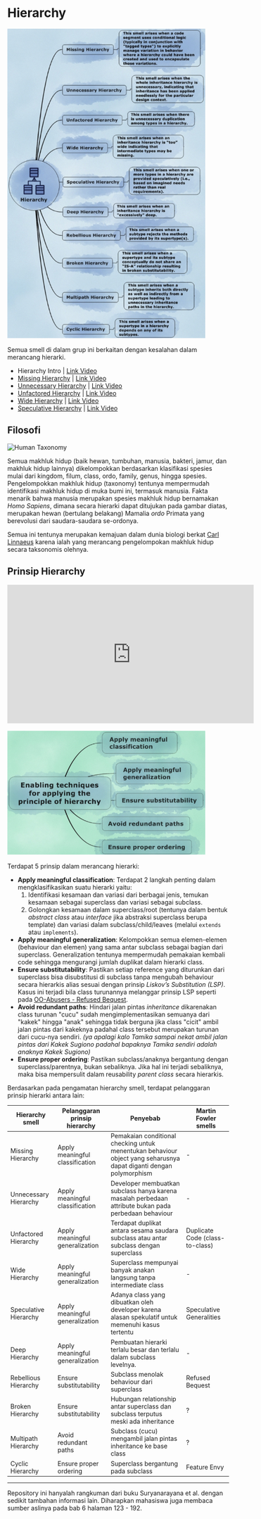 # Hierarchy

![Girish hierarchy smell](hierarchy.png "Girish encapsulation smell")

Semua smell di dalam grup ini berkaitan dengan kesalahan dalam merancang hierarki.

- Hierarchy Intro | [Link Video](https://www.youtube.com/watch?v=FvLtPJzya5o&list=PLG_Cu5FmqSk2KHT6lXngRvcOmOzuk4_ju)
- [Missing Hierarchy](missing) | [Link Video](https://www.youtube.com/watch?v=Z0gVvdARFWw&list=PLG_Cu5FmqSk2KHT6lXngRvcOmOzuk4_ju)
- [Unnecessary Hierarchy](unnecessary) | [Link Video](https://www.youtube.com/watch?v=hfNd8QPcWDk&list=PLG_Cu5FmqSk2KHT6lXngRvcOmOzuk4_ju)
- [Unfactored Hierarchy](unfactored) | [Link Video](https://www.youtube.com/watch?v=IJFO8YlSosc&list=PLG_Cu5FmqSk2KHT6lXngRvcOmOzuk4_ju)
- [Wide Hierarchy](wide) | [Link Video](https://www.youtube.com/watch?v=7pyZYGDz54w&list=PLG_Cu5FmqSk2KHT6lXngRvcOmOzuk4_ju)
- [Speculative Hierarchy](speculative) | [Link Video](https://www.youtube.com/watch?v=WaI-tpREgd8&list=PLG_Cu5FmqSk2KHT6lXngRvcOmOzuk4_ju)

## Filosofi

![Human Taxonomy](img/girish/hierarchy/hierarchy-philosophy.png "Linnaeus’ taxonomy showing the hierarchical classification of the human species")

Semua makhluk hidup (baik hewan, tumbuhan, manusia, bakteri, jamur, dan makhluk hidup lainnya) dikelompokkan berdasarkan klasifikasi spesies mulai dari kingdom, filum, class, ordo, family, genus, hingga spesies. Pengelompokkan makhluk hidup (taxonomy) tentunya mempermudah identifikasi makhluk hidup di muka bumi ini, termasuk manusia. Fakta menarik bahwa manusia merupakan spesies makhluk hidup bernamakan *Homo Sapiens*, dimana secara hierarki dapat ditujukan pada gambar diatas, merupakan hewan (bertulang belakang) Mamalia *ordo* Primata yang berevolusi dari saudara-saudara se-ordonya.

Semua ini tentunya merupakan kemajuan dalam dunia biologi berkat [Carl Linnaeus](https://en.wikipedia.org/wiki/Carl_Linnaeus) karena ialah yang merancang pengelompokan makhluk hidup secara taksonomis olehnya.

## Prinsip Hierarchy

<div class="video-wrapper">
<iframe width="560" height="315" src="https://www.youtube.com/embed/FvLtPJzya5o" title="YouTube video player" frameborder="0" allow="accelerometer; autoplay; clipboard-write; encrypted-media; gyroscope; picture-in-picture" allowfullscreen></iframe>
</div>

![Girish hierarchy principles](hierarchy-principles.png "Girish encapsulation principles")

Terdapat 5 prinsip dalam merancang hierarki:

- **Apply meaningful classification**: Terdapat 2 langkah penting dalam mengklasifikasikan suatu hierarki yaitu:
  1. Identifikasi kesamaan dan variasi dari berbagai jenis, temukan kesamaan sebagai superclass dan variasi sebagai subclass.
  2. Golongkan kesamaan dalam superclass/root (tentunya dalam bentuk *abstract class* atau *interface* jika abstraksi superclass berupa template) dan variasi dalam subclass/child/leaves (melalui `extends` atau `implements`).
- **Apply meaningful generalization**: Kelompokkan semua elemen-elemen (behaviour dan elemen) yang sama antar subclass sebagai bagian dari superclass. Generalization tentunya mempermudah pemakaian kembali code sehingga mengurangi jumlah duplikat dalam hierarki class.
- **Ensure substitutability**: Pastikan setiap reference yang diturunkan dari superclass bisa disubstitusi di subclass tanpa mengubah behaviour secara hierarkis alias sesuai dengan prinsip *Liskov’s Substitution (LSP)*. Kasus ini terjadi bila class turunannya melanggar prinsip LSP seperti pada [OO-Abusers - Refused Bequest](../../fowler/oo_abusers/refused_bequest).
- **Avoid redundant paths**: Hindari jalan pintas *inheritance* dikarenakan class turunan "cucu" sudah mengimplementasikan semuanya dari "kakek" hingga "anak" sehingga tidak berguna jika class "cicit" ambil jalan pintas dari kakeknya padahal class tersebut merupakan turunan dari cucu-nya sendiri. _(ya apalagi kalo Tamika sampai nekat ambil jalan pintas dari Kakek Sugiono padahal bapaknya Tamika sendiri adalah anaknya Kakek Sugiono)_
- **Ensure proper ordering**: Pastikan subclass/anaknya bergantung dengan superclass/parentnya, bukan sebaliknya. Jika hal ini terjadi sebaliknya, maka bisa mempersulit dalam reusability *parent class* secara hierarkis.

Berdasarkan pada pengamatan hierarchy smell, terdapat pelanggaran prinsip hierarki antara lain:

| Hierarchy smell | Pelanggaran prinsip hierarchy | Penyebab | Martin Fowler smells |
| --- | --- | --- | --- |
| Missing Hierarchy | Apply meaningful classification | Pemakaian conditional checking untuk menentukan behaviour object yang seharusnya dapat diganti dengan polymorphism | - |
| Unnecessary Hierarchy | Apply meaningful classification | Developer membuatkan subclass hanya karena masalah perbedaan attribute bukan pada perbedaan behaviour | - |
| Unfactored Hierarchy | Apply meaningful generalization | Terdapat duplikat antara sesama saudara subclass atau antar subclass dengan superclass | Duplicate Code (class-to-class) |
| Wide Hierarchy | Apply meaningful generalization | Superclass mempunyai banyak anakan langsung tanpa intermediate class | - |
| Speculative Hierarchy | Apply meaningful generalization | Adanya class yang dibuatkan oleh developer karena alasan spekulatif untuk memenuhi kasus tertentu | Speculative Generalities |
| Deep Hierarchy | Apply meaningful generalization | Pembuatan hierarki terlalu besar dan terlalu dalam subclass levelnya. | - |
| Rebellious Hierarchy | Ensure substitutability | Subclass menolak behaviour dari superclass | Refused Bequest |
| Broken Hierarchy | Ensure substitutability | Hubungan relationship antar superclass dan subclass terputus meski ada inheritance | ? |
| Multipath Hierarchy | Avoid redundant paths | Subclass (cucu) mengambil jalan pintas inheritance ke base class | ? |
| Cyclic Hierarchy | Ensure proper ordering | Superclass bergantung pada subclass | Feature Envy |

---

Repository ini hanyalah rangkuman dari buku Suryanarayana et al. dengan sedikit tambahan informasi lain. Diharapkan mahasiswa juga membaca sumber aslinya pada bab 6 halaman 123 - 192.
